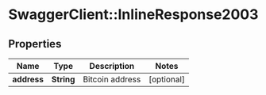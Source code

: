 # SwaggerClient::InlineResponse2003

## Properties
Name | Type | Description | Notes
------------ | ------------- | ------------- | -------------
**address** | **String** | Bitcoin address | [optional] 


